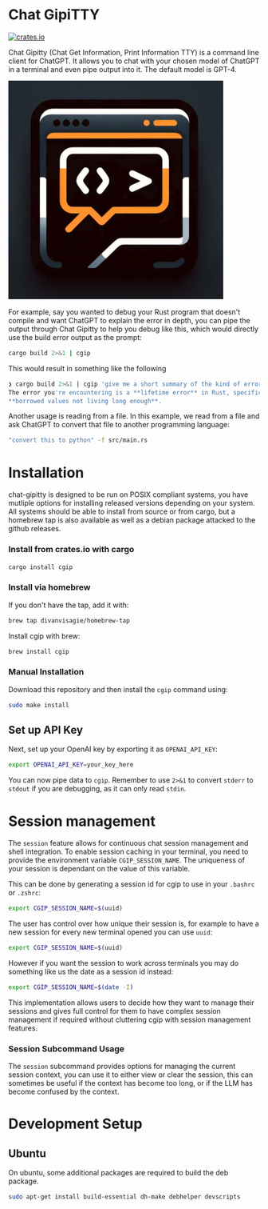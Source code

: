# Chat GipiTTY
[![crates.io](https://img.shields.io/crates/v/cgip.svg)](https://crates.io/crates/cgip)

Chat Gipitty (Chat Get Information, Print Information TTY) is a command line client for ChatGPT. It allows you to chat with
your chosen model of ChatGPT in a terminal and even pipe output into it. The
default model is GPT-4.

![Logo](docs/logo.png)

For example, say you wanted to debug your Rust program that doesn't compile and
want ChatGPT to explain the error in depth, you can pipe the output through Chat
Gipitty to help you debug like this, which would directly use the build error
output as the prompt: 

```sh
cargo build 2>&1 | cgip
```

This would result in something like the following
```sh
❯ cargo build 2>&1 | cgip 'give me a short summary of the kind of error this is'
The error you're encountering is a **lifetime error** in Rust, specifically an issue with **borrowed values not living long enough**.
**borrowed values not living long enough**.
```

Another usage is reading from a file. In this example, we read from a file and
ask ChatGPT to convert that file to another programming language: 
```sh cgip
"convert this to python" -f src/main.rs 
```


# Installation

chat-gipitty is designed to be run on POSIX compliant systems, you have mutliple options for installing released versions depending on your system. All systems should be able to install from source or from cargo, but a homebrew tap is also available as well as a debian package attacked to the github releases.

### Install from crates.io with cargo 
```sh
cargo install cgip 
```

### Install via homebrew 
If you don't have the tap, add it with: 
```sh 
brew tap divanvisagie/homebrew-tap 
```

Install cgip with brew: 
```sh
brew install cgip
```

### Manual Installation 
Download this repository and then install the `cgip` command using:
```sh 
sudo make install 
```

## Set up API Key 
Next, set up your OpenAI key by exporting it as `OPENAI_API_KEY`: 
```sh
export OPENAI_API_KEY=your_key_here 
```

You can now pipe data to `cgip`. Remember to use `2>&1` to convert `stderr` to
`stdout` if you are debugging, as it can only read `stdin`.

# Session management
The `session` feature allows for continuous chat session management and shell
integration. To enable session caching in your terminal, you need to provide the
environment variable `CGIP_SESSION_NAME`. The uniqueness of your session is
dependant on the value of this variable. 

This can be done by generating a session id for cgip to use in your `.bashrc` 
or `.zshrc`: 
```sh 
export CGIP_SESSION_NAME=$(uuid)
```

The user has control over how unique their session is, for example to have a new
session for every new terminal opened you can use `uuid`:

```sh
export CGIP_SESSION_NAME=$(uuid) 
```
However if you want the session to work across terminals you may do something
like us the date as a session id instead:
```sh
export CGIP_SESSION_NAME=$(date -I)
```

This implementation allows users to decide how they want to manage their
sessions and gives full control for them to have complex session management if
required without cluttering cgip with session management features.

### Session Subcommand Usage 
The `session` subcommand provides options for managing the current session
context, you can use it to either view or clear the session, this can sometimes
be useful if the context has become too long, or if the LLM has become confused
by the context. 


# Development Setup

## Ubuntu 

On ubuntu, some additional packages are required to build the deb package.

```sh
sudo apt-get install build-essential dh-make debhelper devscripts 
```
